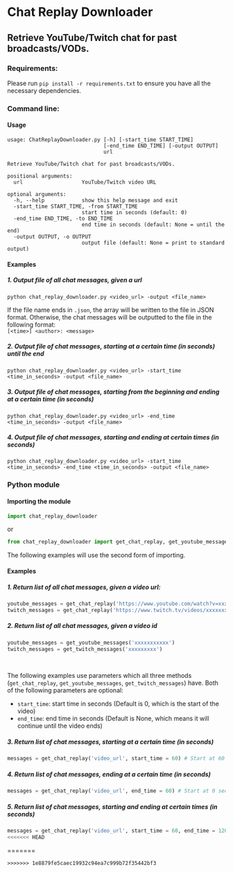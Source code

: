 # Chat Replay Downloader
## Retrieve YouTube/Twitch chat for past broadcasts/VODs.

### Requirements:
Please run `pip install -r requirements.txt` to ensure you have all the necessary dependencies.

### Command line:
#### Usage
```
usage: ChatReplayDownloader.py [-h] [-start_time START_TIME]
                               [-end_time END_TIME] [-output OUTPUT]
                               url

Retrieve YouTube/Twitch chat for past broadcasts/VODs.

positional arguments:
  url                   YouTube/Twitch video URL

optional arguments:
  -h, --help            show this help message and exit
  -start_time START_TIME, -from START_TIME
                        start time in seconds (default: 0)
  -end_time END_TIME, -to END_TIME
                        end time in seconds (default: None = until the end)
  -output OUTPUT, -o OUTPUT
                        output file (default: None = print to standard output)
```

#### Examples
##### 1. Output file of all chat messages, given a url
```
python chat_replay_downloader.py <video_url> -output <file_name>
```
If the file name ends in `.json`, the array will be written to the file in JSON format. Otherwise, the chat messages will be outputted to the file in the following format:\
`[<time>] <author>: <message>`

##### 2. Output file of chat messages, starting at a certain time (in seconds) until the end
```
python chat_replay_downloader.py <video_url> -start_time <time_in_seconds> -output <file_name>
```

##### 3. Output file of chat messages, starting from the beginning and ending at a certain time (in seconds)
```
python chat_replay_downloader.py <video_url> -end_time <time_in_seconds> -output <file_name>
```

##### 4. Output file of chat messages, starting and ending at certain times (in seconds)
```
python chat_replay_downloader.py <video_url> -start_time <time_in_seconds> -end_time <time_in_seconds> -output <file_name>
```

### Python module

#### Importing the module

```python
import chat_replay_downloader
```
or

```python
from chat_replay_downloader import get_chat_replay, get_youtube_messages, get_twitch_messages
```
The following examples will use the second form of importing.

#### Examples
##### 1. Return list of all chat messages, given a video url:
```python
youtube_messages = get_chat_replay('https://www.youtube.com/watch?v=xxxxxxxxxxx')
twitch_messages = get_chat_replay('https://www.twitch.tv/videos/xxxxxxxxx')
```

##### 2. Return list of all chat messages, given a video id
```python
youtube_messages = get_youtube_messages('xxxxxxxxxxx')
twitch_messages = get_twitch_messages('xxxxxxxxx')
```
<br/>

The following examples use parameters which all three methods (`get_chat_replay`, `get_youtube_messages`, `get_twitch_messages`) have. Both of the following parameters are optional:
* `start_time`: start time in seconds (Default is 0, which is the start of the video)
* `end_time`: end time in seconds (Default is None, which means it will continue until the video ends)

##### 3. Return list of chat messages, starting at a certain time (in seconds)
```python
messages = get_chat_replay('video_url', start_time = 60) # Start at 60 seconds and continue until the end
```

##### 4. Return list of chat messages, ending at a certain time (in seconds)
```python
messages = get_chat_replay('video_url', end_time = 60) # Start at 0 seconds (beginning) and end at 60 seconds
```

##### 5. Return list of chat messages, starting and ending at certain times (in seconds)
```python
messages = get_chat_replay('video_url', start_time = 60, end_time = 120) # Start at 60 seconds and end at 120 seconds
<<<<<<< HEAD
```
=======
```
>>>>>>> 1e8879fe5caec19932c94ea7c999b72f35442bf3

